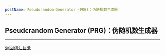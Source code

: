 ```yaml
---
postName: Pseudorandom Generator (PRG)：伪随机数生成器
---
```

## Pseudorandom Generator (PRG)：伪随机数生成器



---
[返回词汇目录](../glossary)